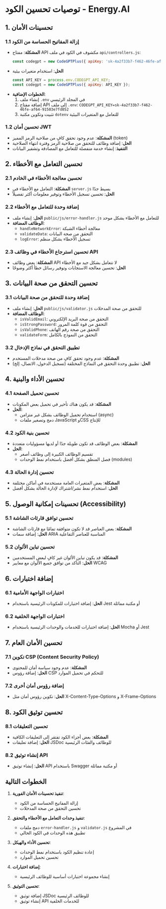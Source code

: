 # توصيات تحسين الكود - Energy.AI

## 1. تحسينات الأمان

### 1.1 إزالة المفاتيح الحساسة من الكود
- **المشكلة**: مفتاح API مكشوف في الكود في ملف `api/controllers.js`:
  ```javascript
  const codegpt = new CodeGPTPlus({ apiKey: 'sk-4a2f33b7-f462-46fe-af64-91503e7fd052' });
  ```
- **الحل**: استخدام متغيرات بيئية
  ```javascript
  const API_KEY = process.env.CODEGPT_API_KEY;
  const codegpt = new CodeGPTPlus({ apiKey: API_KEY });
  ```
- **الخطوات الإضافية**:
  1. إنشاء ملف `.env` في المجلد الرئيسي
  2. إضافة مفتاح API إلى ملف `.env`: `CODEGPT_API_KEY=sk-4a2f33b7-f462-46fe-af64-91503e7fd052`
  3. تثبيت وتكوين مكتبة `dotenv` للتعامل مع المتغيرات البيئية

### 1.2 تحسين أمان JWT
- **المشكلة**: عدم وجود تحقق كافٍ من صلاحية الرمز المميز (token)
- **الحل**: إضافة وظائف للتحقق من صلاحية الرمز وفترة انتهاء الصلاحية
- **التنفيذ**: إنشاء خدمة منفصلة للتعامل مع المصادقة وتشفير البيانات

## 2. تحسين التعامل مع الأخطاء

### 2.1 تحسين معالجة الأخطاء في الخادم
- **المشكلة**: التعامل مع الأخطاء في `server.js` بسيط جدًا
- **الحل**: تحسين تسجيل الأخطاء وتوفير معلومات أكثر تفصيلاً

### 2.2 إضافة وحدة للتعامل مع الأخطاء
- **الحل**: إنشاء ملف `public/js/error-handler.js` للتعامل مع الأخطاء بشكل موحد
- **الوظائف المضافة**:
  - `handleNetworkError`: معالجة أخطاء الشبكة
  - `validateData`: التحقق من صحة البيانات
  - `logError`: تسجيل الأخطاء بشكل منظم

### 2.3 تحسين استرجاع الأخطاء في وظائف API
- **المشكلة**: بعض وظائف API لا تتعامل بشكل جيد مع الأخطاء
- **الحل**: تحسين معالجة الاستجابات وتوفير رسائل خطأ أكثر وضوحًا

## 3. تحسين التحقق من صحة البيانات

### 3.1 إضافة وحدة للتحقق من صحة البيانات
- **الحل**: إنشاء ملف `public/js/validator.js` للتحقق من صحة المدخلات
- **الوظائف المضافة**:
  - `isValidEmail`: التحقق من صحة البريد الإلكتروني
  - `isStrongPassword`: التحقق من قوة كلمة المرور
  - `isValidPhone`: التحقق من صحة رقم الهاتف
  - `validateForm`: التحقق من النموذج بالكامل

### 3.2 تطبيق التحقق في نماذج الإدخال
- **المشكلة**: عدم وجود تحقق كافٍ من صحة مدخلات المستخدم
- **الحل**: تطبيق وحدة التحقق في النماذج المختلفة (تسجيل الدخول، الاتصال، إلخ)

## 4. تحسين الأداء والبنية

### 4.1 تحسين تحميل الصفحة
- **المشكلة**: قد يكون هناك تأخير في تحميل بعض المكونات
- **الحل**:
  - استخدام تحميل الوظائف بشكل غير متزامن (async)
  - دمج وتصغير ملفات JavaScript وCSS للإنتاج

### 4.2 تحسين بنية الكود
- **المشكلة**: بعض الوظائف قد تكون طويلة جدًا أو لديها مسؤوليات متعددة
- **الحل**:
  - تقسيم الوظائف الكبيرة إلى وظائف أصغر
  - فصل المنطق بشكل أفضل باستخدام نمط الوحدات (modules)

### 4.3 تحسين إدارة الحالة
- **المشكلة**: بعض المتغيرات العامة مستخدمة في أماكن مختلفة
- **الحل**: استخدام نمط نشر/اشتراك لإدارة الحالة بشكل أفضل

## 5. تحسينات إمكانية الوصول (Accessibility)

### 5.1 تحسين توافق قارئات الشاشة
- **المشكلة**: بعض العناصر قد لا تكون متوافقة تمامًا مع قارئات الشاشة
- **الحل**: إضافة سمات ARIA المناسبة للعناصر التفاعلية

### 5.2 تحسين تباين الألوان
- **المشكلة**: قد يكون تباين الألوان غير كافٍ لبعض المستخدمين
- **الحل**: التأكد من توافق جميع الألوان مع معايير WCAG

## 6. إضافة اختبارات

### 6.1 اختبارات الواجهة الأمامية
- **الحل**: إضافة اختبارات للمكونات الرئيسية باستخدام Jest أو مكتبة مماثلة

### 6.2 اختبارات الواجهة الخلفية
- **الحل**: إضافة اختبارات للخدمات والوحدات الرئيسية باستخدام Mocha أو Jest

## 7. تحسين الأمان العام

### 7.1 تكوين CSP (Content Security Policy)
- **المشكلة**: عدم وجود سياسة أمان للمحتوى
- **الحل**: إضافة رؤوس CSP للتحكم في تحميل الموارد

### 7.2 إضافة رؤوس أمان أخرى
- **الحل**: تكوين رؤوس أمان مثل X-Content-Type-Options و X-Frame-Options

## 8. تحسين توثيق الكود

### 8.1 تحسين التعليقات
- **المشكلة**: بعض أجزاء الكود تفتقر إلى التعليقات الكافية
- **الحل**: إضافة تعليقات JSDoc للوظائف والفئات الرئيسية

### 8.2 إنشاء توثيق API
- **الحل**: إنشاء توثيق API باستخدام Swagger أو مكتبة مماثلة

## الخطوات التالية

1. **تنفيذ تحسينات الأمان الفورية**:
   - إزالة المفاتيح الحساسة من الكود
   - تحسين التحقق من صحة المدخلات

2. **تنفيذ وحدات التعامل مع الأخطاء والتحقق**:
   - دمج ملفات `error-handler.js` و `validator.js` في المشروع
   - تطبيق هذه الوحدات في الكود الحالي

3. **تحسين الأداء والهيكل**:
   - إعادة تنظيم الكود باستخدام نمط الوحدات
   - تحسين تحميل الموارد

4. **إضافة اختبارات**:
   - إنشاء مجموعة اختبارات أساسية للوظائف الرئيسية

5. **تحسين التوثيق**:
   - إضافة توثيق JSDoc للوظائف الرئيسية
   - إنشاء توثيق API للخدمات الخلفية